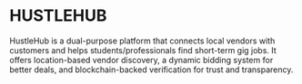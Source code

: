 # HUSTLEHUB
HustleHub is a dual-purpose platform that connects local vendors with customers and helps
students/professionals find short-term gig jobs. It offers location-based vendor discovery, a
dynamic bidding system for better deals, and blockchain-backed verification for trust and
transparency.


